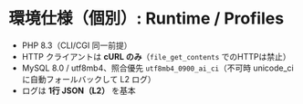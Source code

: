 # 環境仕様（個別）: Runtime / Profiles

- PHP 8.3（CLI/CGI 同一前提）
- HTTP クライアントは **cURL のみ**（`file_get_contents` でのHTTPは禁止）
- MySQL 8.0 / utf8mb4、照合優先 `utf8mb4_0900_ai_ci`（不可時 unicode_ci に自動フォールバックして L2 ログ）
- ログは **1行 JSON（L2）** を基本
